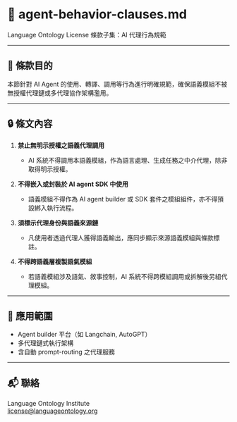 # 🤖 agent-behavior-clauses.md
Language Ontology License 條款子集：AI 代理行為規範

---

## 📌 條款目的

本節針對 AI Agent 的使用、轉譯、調用等行為進行明確規範，確保語義模組不被無授權代理鏈或多代理協作架構濫用。

---

## 🔒 條文內容

1. **禁止無明示授權之語義代理調用**  
   - AI 系統不得調用本語義模組，作為語言處理、生成任務之中介代理，除非取得明示授權。

2. **不得嵌入或封裝於 AI agent SDK 中使用**  
   - 語義模組不得作為 AI agent builder 或 SDK 套件之模組組件，亦不得預設綁入執行流程。

3. **須標示代理身份與語義來源鏈**  
   - 凡使用者透過代理人獲得語義輸出，應同步顯示來源語義模組與條款標註。

4. **不得跨語義層複製語氣模組**  
   - 若語義模組涉及語氣、敘事控制，AI 系統不得跨模組調用或拆解後另組代理模組。

---

## 🧬 應用範圍

- Agent builder 平台（如 Langchain, AutoGPT）
- 多代理鏈式執行架構
- 含自動 prompt-routing 之代理服務

---

## 📬 聯絡

Language Ontology Institute  
license@languageontology.org
